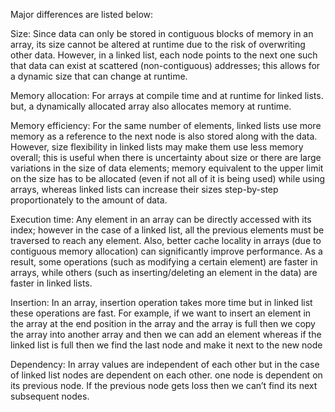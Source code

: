 Major differences are listed below:

Size: Since data can only be stored in contiguous blocks of memory in an array, its size cannot be altered at runtime due to the risk of overwriting other data. However, in a linked list, each node points to the next one such that data can exist at scattered (non-contiguous) addresses; this allows for a dynamic size that can change at runtime.

Memory allocation: For arrays at compile time and at runtime for linked lists. but, a dynamically allocated array also allocates memory at runtime.

Memory efficiency: For the same number of elements, linked lists use more memory as a reference to the next node is also stored along with the data. However, size flexibility in linked lists may make them use less memory overall; this is useful when there is uncertainty about size or there are large variations in the size of data elements; memory equivalent to the upper limit on the size has to be allocated (even if not all of it is being used) while using arrays, whereas linked lists can increase their sizes step-by-step proportionately to the amount of data.

Execution time: Any element in an array can be directly accessed with its index; however in the case of a linked list, all the previous elements must be traversed to reach any element. Also, better cache locality in arrays (due to contiguous memory allocation) can significantly improve performance. As a result, some operations (such as modifying a certain element) are faster in arrays, while others (such as inserting/deleting an element in the data) are faster in linked lists.

Insertion: In an array, insertion operation takes more time but in linked list these operations are fast. For example, if we want to insert an element in the array at the end position in the array and the array is full then we copy the array into another array and then we can add an element whereas if the linked list is full then we find the last node and make it next to the new node

Dependency: In array values are independent of each other but in the case of linked list nodes are dependent on each other. one node is dependent on its previous node. If the previous node gets loss then we can’t find its next subsequent nodes.
